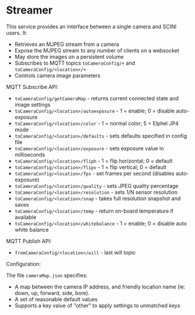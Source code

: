 # Streamer

This service provides an interface between a single camera and SCINI users. It:

* Retrieves an MJPEG stream from a camera
* Expose the MJPEG stream to any number of clients on a websocket
* May store the images on a persistent volume
* Subscribes to MQTT topics `toCameraConfig/+` and `toCameraConfig/<location>/+`
* Controls camera image parameters

MQTT Subscribe API:

* `toCameraConfig/getCameraMap` - returns current connected state and image settings
* `toCameraConfig/<location>/autoexposure` - 1 = enable; 0 = disable auto-exposure
* `toCameraConfig/<location>/color` - 1 = normal color; 5 = Elphel JP4 mode
* `toCameraConfig/<location>/defaults` - sets defaults specified in config file
* `toCameraConfig/<location>/exposure` - sets exposure value in milliseconds
* `toCameraConfig/<location>/fliph` - 1 = flip horizontal; 0 = default
* `toCameraConfig/<location>/flipv` - 1 = flip vertical; 0 = default
* `toCameraConfig/<location>/fps` - set frames per second (disables auto-exposure)
* `toCameraConfig/<location>/quality` - sets JPEG quality percentage
* `toCameraConfig/<location>/resolution` - sets 1/N sensor resolution
* `toCameraConfig/<location>/snap` - takes full resolution snapshot and saves
* `toCameraConfig/<location>/temp` - return on-board temperature if available
* `toCameraConfig/<location>/whitebalance` - 1 = enable; 0 = disable auto white balance

MQTT Publish API:

* `fromCameraConfig/<location>/will` - last will topic

Configuration:

The file `cameraMap.json` specifies:

- A map between the camera IP address, and friendly location name (ie: down, up, forward, side, bore).
- A set of reasonable default values
- Supports a key value of "other" to apply settings to unmatched keys
